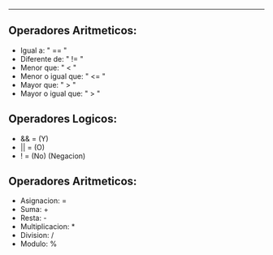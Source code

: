 
---

## **Operadores Aritmeticos**:

- Igual a:           " == "
- Diferente de:      " != "
- Menor que:         " < "
- Menor o igual que: " <= "
- Mayor que:         " > "
- Mayor o igual que: " > "


## **Operadores Logicos**:
- && = (Y)
- || = (O)
-  ! = (No) (Negacion)

## **Operadores Aritmeticos:**

- Asignacion:         = 
- Suma:               +
- Resta:              -
- Multiplicacion:     *
- Division:           /
- Modulo:             % 

















